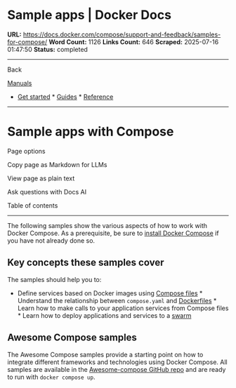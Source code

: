 # Sample apps | Docker Docs

**URL:** https://docs.docker.com/compose/support-and-feedback/samples-for-compose/
**Word Count:** 1126
**Links Count:** 646
**Scraped:** 2025-07-16 01:47:50
**Status:** completed

---

Back

[Manuals](https://docs.docker.com/manuals/)

  * [Get started](https://docs.docker.com/get-started/)   * [Guides](https://docs.docker.com/guides/)   * [Reference](https://docs.docker.com/reference/)

* * *

# Sample apps with Compose

Page options

Copy page as Markdown for LLMs

View page as plain text

Ask questions with Docs AI

Table of contents

* * *

The following samples show the various aspects of how to work with Docker Compose. As a prerequisite, be sure to [install Docker Compose](https://docs.docker.com/compose/install/) if you have not already done so.

## Key concepts these samples cover

The samples should help you to:

  * Define services based on Docker images using [Compose files](https://docs.docker.com/reference/compose-file/)   * Understand the relationship between `compose.yaml` and [Dockerfiles](https://docs.docker.com/reference/dockerfile/)   * Learn how to make calls to your application services from Compose files   * Learn how to deploy applications and services to a [swarm](https://docs.docker.com/engine/swarm/)

## Awesome Compose samples

The Awesome Compose samples provide a starting point on how to integrate different frameworks and technologies using Docker Compose. All samples are available in the [Awesome-compose GitHub repo](https://github.com/docker/awesome-compose) and are ready to run with `docker compose up`.